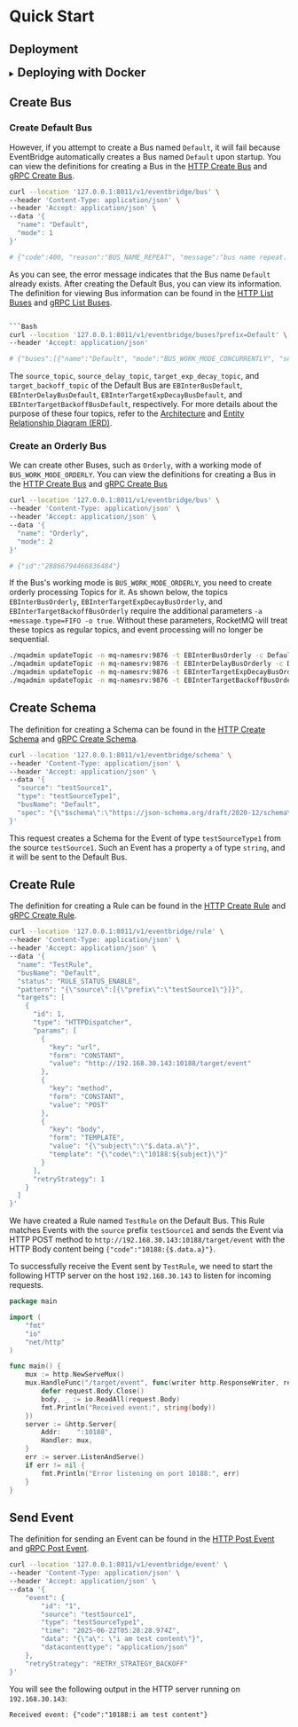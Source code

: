 # Quick Start

## Deployment

<details>
<summary><span style="font-size:1.5em; font-weight:bold;">Deploying with Docker</span></summary>

#### Starting Postgres, Redis and RocketMQ

Prepare the `docker-compose.yaml` file:

```yaml
services:
  db:
    image: postgres
    environment:
      POSTGRES_PASSWORD: example
    depends_on:
      - redis
    networks:
      - eventbridge

  redis:
    image: redis
    networks:
      - eventbridge

  mq-namesrv:
    restart: always
    image: apache/rocketmq:5.3.1
    environment:
      - JAVA_OPT_EXT=-server -Xms256m -Xmx256m -Xmn128m
    command: sh mqnamesrv
    networks:
      - eventbridge

  mq-broker:
    restart: always
    image: apache/rocketmq:5.3.1
    depends_on:
      - mq-namesrv
    environment:
      - NAMESRV_ADDR=mq-namesrv:9876
      - JAVA_OPT_EXT=-server -Xms512m -Xmx512m -Xmn256m
    command: sh mqbroker
    networks:
      - eventbridge

  mq-proxy:
    restart: always
    image: apache/rocketmq:5.3.1
    depends_on:
      - mq-namesrv
      - mq-broker
    environment:
      - NAMESRV_ADDR=mq-namesrv:9876
      - JAVA_OPT_EXT=-server -Xms256m -Xmx256m -Xmn128m
    command: sh mqproxy
    networks:
      - eventbridge

  create-default-data-bus:
    restart: on-failure
    image: apache/rocketmq:5.3.1
    depends_on:
      - mq-namesrv
      - mq-broker
      - mq-proxy
    networks:
      - eventbridge
    command:
      - sh
      - -c
      - |
        set -e

        # Create Default data bus
        until ./mqadmin updateTopic -n mq-namesrv:9876 -t EBInterBusDefault -c DefaultCluster -r 8 -w 8 | tee /dev/stderr | grep success; do
        echo "Retrying updateTopic for EBInterBusDefault..."
        sleep 1
        done

        ./mqadmin updateTopic -n mq-namesrv:9876 -t EBInterDelayBusDefault -c DefaultCluster -r 8 -w 8 -a +message.type=DELAY | tee /dev/stderr | grep success
        ./mqadmin updateTopic -n mq-namesrv:9876 -t EBInterTargetExpDecayBusDefault -c DefaultCluster -r 8 -w 8 | tee /dev/stderr | grep success
        ./mqadmin updateTopic -n mq-namesrv:9876 -t EBInterTargetBackoffBusDefault -c DefaultCluster -r 8 -w 8 | tee /dev/stderr | grep success

        ./mqadmin updateSubGroup -n mq-namesrv:9876 -c DefaultCluster -g mq-proxy8081EBInterBusDefault -r 3 | tee /dev/stderr | grep success
        ./mqadmin updateSubGroup -n mq-namesrv:9876 -c DefaultCluster -g mq-proxy8081EBInterDelayBusDefault -r 3 | tee /dev/stderr | grep success
        ./mqadmin updateSubGroup -n mq-namesrv:9876 -c DefaultCluster -g mq-proxy8081EBInterTargetExpDecayBusDefault -r 176 | tee /dev/stderr | grep success
        ./mqadmin updateSubGroup -n mq-namesrv:9876 -c DefaultCluster -g mq-proxy8081EBInterTargetBackoffBusDefault -r 3 | tee /dev/stderr | grep success

networks:
  eventbridge:
    name: eventbridge
    driver: bridge
```

There is some important information to focus on:

- `db`: Postgres service, using password `example`, port 5432.
- `redis`: Redis service, port 6379.
- `mq-proxy`: RocketMQ Proxy service, port 8081.
- `create-default-data-bus`: Creates Topics and configures subscription groups for the Default Bus.
    - Four Topics are created for the Default Bus:
        - `EBInterBusDefault`: Topic for receiving direct Events.
        - `EBInterDelayBusDefault`: Topic for receiving delayed Events, with an additional property
          `message.type=DELAY`.
        - `EBInterTargetExpDecayBusDefault`: Topic for storing Events that require exponential decay retry strategy.
        - `EBInterTargetBackoffBusDefault`: Topic for storing Events that require backoff retry strategy.
    - Corresponding subscription groups are created for each Topic:
        - The subscription group name follows the
          format [{host}{port}{topic}](https://github.com/tianping526/eventbridge/blob/main/app/job/internal/data/rocketmq.go#L101)
        - The retry count for the `EBInterTargetExpDecayBusDefault` subscription group is set to 176. If set
          incorrectly, the Job will not handle exponential decay retries correctly.
        - The retry count for the `EBInterTargetBackoffBusDefault` subscription group is set to 3. If set incorrectly,
          the Job will not handle backoff retries correctly.
        - The retry count for other subscription groups is set to 3, representing the retry count for Event flow
          failures within the Job.

Start Docker Compose:

> Ensure you have a `docker-compose.yaml` file in the current directory.

```bash
docker-compose -f docker-compose.yaml up -d
```

After starting, you can check the status of the containers:

```bash
docker-compose -f docker-compose.yaml ps -a
```

```bash
NAME                                    IMAGE                   COMMAND                  SERVICE                   CREATED          STATUS                     PORTS
eventbridge-create-default-data-bus-1   apache/rocketmq:5.3.1   "./docker-entrypoint…"   create-default-data-bus   43 seconds ago   Exited (0) 3 seconds ago   
eventbridge-db-1                        postgres                "docker-entrypoint.s…"   db                        43 seconds ago   Up 43 seconds              5432/tcp
eventbridge-mq-broker-1                 apache/rocketmq:5.3.1   "./docker-entrypoint…"   mq-broker                 44 seconds ago   Up 43 seconds              9876/tcp, 10909/tcp, 10911-10912/tcp
eventbridge-mq-namesrv-1                apache/rocketmq:5.3.1   "./docker-entrypoint…"   mq-namesrv                44 seconds ago   Up 43 seconds              9876/tcp, 10909/tcp, 10911-10912/tcp
eventbridge-mq-proxy-1                  apache/rocketmq:5.3.1   "./docker-entrypoint…"   mq-proxy                  43 seconds ago   Up 31 seconds              9876/tcp, 10909/tcp, 10911-10912/tcp
eventbridge-redis-1                     redis                   "docker-entrypoint.s…"   redis                     44 seconds ago   Up 43 seconds              6379/tcp
```

Successful startup of the `eventbridge-create-default-data-bus-1` container with status `Exited (0)`
indicates that the Default Bus's Topics and subscription groups were created successfully.

#### Start Service

> Ensure the current directory contains a `service.yaml` file.

```bash
docker run -d --network eventbridge -p 8011:8011 -p 9011:9011 -v $(pwd)/service.yaml:/data/conf/service.yaml linktin/eb-service:1.0.0
```

Below is the content of `service.yaml`.
You can also view the [service configuration example](../../app/service/configs/service.yaml)
and [schema](../../app/service/internal/conf/conf.proto).

```yaml
bootstrap:
  server:
    http:
      addr: 0.0.0.0:8011 # HTTP Server listening port
      timeout: 1s
    grpc:
      addr: 0.0.0.0:9011 # gRPC Server listening port
      timeout: 1s
  data:
    database:
      driver: postgres
      source: postgresql://postgres:example@db:5432/postgres # Postgres connection string
      max_open: 100
      max_idle: 10
      conn_max_life_time: 0s
      conn_max_idle_time: 300s
    redis:
      addr: redis:6379 # Redis connection address
      password:
      db_index: 0
      dial_timeout: 1s
      read_timeout: 0.2s
      write_timeout: 0.2s
    default_mq: rocketmq://mq-proxy:8081 # RocketMQ Proxy connection address
```

After starting, you can check the status of the Service container:

```bash
docker ps -a
```

```bash
CONTAINER ID   IMAGE                      COMMAND                  CREATED         STATUS                     PORTS                                            NAMES
0cfa5a79afb8   linktin/eb-service:1.0.0   "./server -conf /dat…"   5 seconds ago   Up 4 seconds               0.0.0.0:8011->8011/tcp, 0.0.0.0:9011->9011/tcp   sweet_yalow
```

Successful startup of the Service container with status `Up` indicates that the Service is running correctly.

#### Start Job

> Ensure the current directory contains a `job.yaml` file.

```bash
docker run -d --network eventbridge -v $(pwd)/job.yaml:/data/conf/job.yaml linktin/eb-job:1.0.0
```

Below is the content of `job.yaml`.
You can also view the [Job configuration example](../../app/job/configs/service.yaml)
and [schema](../../app/job/internal/conf/conf.proto).

```yaml
bootstrap:
  server:
    http:
      addr: 0.0.0.0:8012 # Metrics Server listening port
      timeout: 1s
    event:
      source_timeout: 1s # The timeout for processing Events from the source_topic
      delay_timeout: 1s # The timeout for processing Events from the source_delay_topic
      target_exp_decay_timeout: 3s # The timeout for processing Events from the target_exp_decay_topic
      target_backoff_timeout: 3s # The timeout for processing Events from the target_backoff_topic
  data:
    database:
      driver: postgres
      source: postgresql://postgres:example@db:5432/postgres # Postgres connection string
      max_open: 100
      max_idle: 10
      conn_max_life_time: 0s
      conn_max_idle_time: 300s
    default_mq: rocketmq://mq-proxy:8081 # RocketMQ Proxy connection address
```

After starting, you can check the status of the Job container:

```bash
docker ps -a
```

```bash
CONTAINER ID   IMAGE                      COMMAND                  CREATED          STATUS                      PORTS                                            NAMES
b7c280bfde43   linktin/eb-job:1.0.0       "./server -conf /dat…"   5 seconds ago    Up 5 seconds                                                                 happy_hugle
```

Successful startup of the Job container with status `Up` indicates that the Job is running correctly.

</details>

## Create Bus

### Create Default Bus

However, if you attempt to create a Bus named `Default`,
it will fail because EventBridge automatically creates a Bus named `Default` upon startup.
You can view the definitions for creating a Bus in
the [HTTP Create Bus](https://github.com/tianping526/apis/blob/main/openapi.yaml#L10)
and [gRPC Create Bus](https://github.com/tianping526/apis/blob/main/api/eventbridge/service/v1/eventbridge_service_v1.proto#L47).

```bash
curl --location '127.0.0.1:8011/v1/eventbridge/bus' \
--header 'Content-Type: application/json' \
--header 'Accept: application/json' \
--data '{
  "name": "Default",
  "mode": 1
}'

# {"code":400, "reason":"BUS_NAME_REPEAT", "message":"bus name repeat. name: Default", "metadata":{}}
```

As you can see, the error message indicates that the Bus name `Default` already exists.
After creating the Default Bus, you can view its information.
The definition for viewing Bus information can be found in
the [HTTP List Buses](https://github.com/tianping526/apis/blob/main/openapi.yaml#L59)
and [gRPC List Buses](https://github.com/tianping526/apis/blob/main/api/eventbridge/service/v1/eventbridge_service_v1.proto#L43).

```bash

```Bash
curl --location '127.0.0.1:8011/v1/eventbridge/buses?prefix=Default' \
--header 'Accept: application/json'

# {"buses":[{"name":"Default", "mode":"BUS_WORK_MODE_CONCURRENTLY", "sourceTopic":"EBInterBusDefault", "sourceDelayTopic":"EBInterDelayBusDefault", "targetExpDecayTopic":"EBInterTargetExpDecayBusDefault", "targetBackoffTopic":"EBInterTargetBackoffBusDefault"}], "nextToken":"0"}
```

The `source_topic`, `source_delay_topic`, `target_exp_decay_topic`, and `target_backoff_topic` of the Default Bus are
`EBInterBusDefault`, `EBInterDelayBusDefault`, `EBInterTargetExpDecayBusDefault`, and `EBInterTargetBackoffBusDefault`,
respectively.
For more details about the purpose of these four topics, refer to the [Architecture](architecture.md#job)
and [Entity Relationship Diagram (ERD)](erd.md#bus).

### Create an Orderly Bus

We can create other Buses, such as `Orderly`, with a working mode of `BUS_WORK_MODE_ORDERLY`.
You can view the definitions for creating a Bus in
the [HTTP Create Bus](https://github.com/tianping526/apis/blob/main/openapi.yaml#L10)
and [gRPC Create Bus](https://github.com/tianping526/apis/blob/main/api/eventbridge/service/v1/eventbridge_service_v1.proto#L47)

```bash
curl --location '127.0.0.1:8011/v1/eventbridge/bus' \
--header 'Content-Type: application/json' \
--header 'Accept: application/json' \
--data '{
  "name": "Orderly",
  "mode": 2
}'

# {"id":"28866794466836484"}
```

If the Bus's working mode is `BUS_WORK_MODE_ORDERLY`, you need to create orderly processing Topics for it.
As shown below, the topics `EBInterBusOrderly`, `EBInterTargetExpDecayBusOrderly`, and `EBInterTargetBackoffBusOrderly`
require the additional parameters `-a +message.type=FIFO -o true`.
Without these parameters, RocketMQ will treat these topics as regular topics,
and event processing will no longer be sequential.

```bash
./mqadmin updateTopic -n mq-namesrv:9876 -t EBInterBusOrderly -c DefaultCluster -r 8 -w 8 -a +message.type=FIFO -o true | tee /dev/stderr | grep success
./mqadmin updateTopic -n mq-namesrv:9876 -t EBInterDelayBusOrderly -c DefaultCluster -r 8 -w 8 -a +message.type=DELAY | tee /dev/stderr | grep success        
./mqadmin updateTopic -n mq-namesrv:9876 -t EBInterTargetExpDecayBusOrderly -c DefaultCluster -r 8 -w 8 -a +message.type=FIFO -o true | tee /dev/stderr | grep success
./mqadmin updateTopic -n mq-namesrv:9876 -t EBInterTargetBackoffBusOrderly -c DefaultCluster -r 8 -w 8 -a +message.type=FIFO -o true | tee /dev/stderr | grep success
```

## Create Schema

The definition for creating a Schema can be found in
the [HTTP Create Schema](https://github.com/tianping526/apis/blob/main/openapi.yaml#L280)
and [gRPC Create Schema](https://github.com/tianping526/apis/blob/main/api/eventbridge/service/v1/eventbridge_service_v1.proto#L24).

```bash
curl --location '127.0.0.1:8011/v1/eventbridge/schema' \
--header 'Content-Type: application/json' \
--header 'Accept: application/json' \
--data '{
  "source": "testSource1",
  "type": "testSourceType1",
  "busName": "Default",
  "spec": "{\"$schema\":\"https://json-schema.org/draft/2020-12/schema\",\"type\":\"object\",\"properties\":{\"a\":{\"type\":\"string\"}}}"
}'
```

This request creates a Schema for the Event of type `testSourceType1` from the source `testSource1`.
Such an Event has a property `a` of type `string`, and it will be sent to the Default Bus.

## Create Rule

The definition for creating a Rule can be found in
the [HTTP Create Rule](https://github.com/tianping526/apis/blob/main/openapi.yaml#L152)
and [gRPC Create Rule](https://github.com/tianping526/apis/blob/main/api/eventbridge/service/v1/eventbridge_service_v1.proto#L63).

```bash
curl --location '127.0.0.1:8011/v1/eventbridge/rule' \
--header 'Content-Type: application/json' \
--header 'Accept: application/json' \
--data '{
  "name": "TestRule",
  "busName": "Default",
  "status": "RULE_STATUS_ENABLE",
  "pattern": "{\"source\":[{\"prefix\":\"testSource1\"}]}",
  "targets": [
    {
      "id": 1,
      "type": "HTTPDispatcher",
      "params": [
        {
          "key": "url",
          "form": "CONSTANT",
          "value": "http://192.168.30.143:10188/target/event"
        },
        {
          "key": "method",
          "form": "CONSTANT",
          "value": "POST"
        },
        {
          "key": "body",
          "form": "TEMPLATE",
          "value": "{\"subject\":\"$.data.a\"}",
          "template": "{\"code\":\"10188:${subject}\"}"
        }
      ],
      "retryStrategy": 1
    }
  ]
}'
```

We have created a Rule named `TestRule` on the Default Bus.
This Rule matches Events with the `source` prefix `testSource1`
and sends the Event via HTTP POST method to `http://192.168.30.143:10188/target/event`
with the HTTP Body content being `{"code":"10188:{$.data.a}"}`.

To successfully receive the Event sent by `TestRule`,
we need to start the following HTTP server on the host `192.168.30.143`
to listen for incoming requests.

```go
package main

import (
	"fmt"
	"io"
	"net/http"
)

func main() {
	mux := http.NewServeMux()
	mux.HandleFunc("/target/event", func(writer http.ResponseWriter, request *http.Request) {
		defer request.Body.Close()
		body, _ := io.ReadAll(request.Body)
		fmt.Println("Received event:", string(body))
	})
	server := &http.Server{
		Addr:    ":10188",
		Handler: mux,
	}
	err := server.ListenAndServe()
	if err != nil {
		fmt.Println("Error listening on port 10188:", err)
	}
}
```

## Send Event

The definition for sending an Event can be found in
the [HTTP Post Event](https://github.com/tianping526/apis/blob/main/openapi.yaml#L127)
and [gRPC Post Event](https://github.com/tianping526/apis/blob/main/api/eventbridge/service/v1/eventbridge_service_v1.proto#L12).

```bash
curl --location '127.0.0.1:8011/v1/eventbridge/event' \
--header 'Content-Type: application/json' \
--header 'Accept: application/json' \
--data '{
    "event": {
        "id": "1",
        "source": "testSource1",
        "type": "testSourceType1",
        "time": "2025-06-22T05:28:28.974Z",
        "data": "{\"a\": \"i am test content\"}",
        "datacontenttype": "application/json"
    },
    "retryStrategy": "RETRY_STRATEGY_BACKOFF"
}'
```

You will see the following output in the HTTP server running on `192.168.30.143`:

```
Received event: {"code":"10188:i am test content"}
```